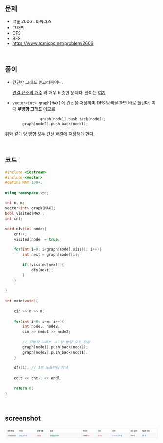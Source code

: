## 문제
- 백준 2606 : 바이러스
- 그래프
- DFS
- BFS
- https://www.acmicpc.net/problem/2606

<br/>

## 풀이
- 간단한 그래프 알고리즘이다. 

  [연결 요소의 개수](https://www.acmicpc.net/problem/11724) 와 매우 비슷한 문제다. 풀이는 [여기](https://github.com/ChoiEunji0114/Algorithm-study/blob/master/posts/boj-11724.md)

- `vector<int> graph[MAX]` 에 간선을 저장하며 DFS 탐색을 하면 바로 풀린다. 이 때 **무방향 그래프** 이므로 

```c++
				graph[node1].push_back(node2);
        graph[node2].push_back(node1);
```

위와 같이 양 방향 모두 간선 배열에 저장해야 한다.

<br/>

## 코드

```c++
#include <iostream>
#include <vector>
#define MAX 100+1

using namespace std;

int n, m;
vector<int> graph[MAX];
bool visited[MAX];
int cnt;

void dfs(int node){
    cnt++;
    visited[node] = true;
    
    for(int i=0; i<graph[node].size(); i++){
        int next = graph[node][i];
        
        if(!visited[next]){
            dfs(next);
        }
    }
    
}

int main(void){
    
    cin >> n >> m;
    
    for(int i=0; i<m; i++){
        int node1, node2;
        cin >> node1 >> node2;
        
        // 무방향 그래프 -> 양 방향 모두 저장
        graph[node1].push_back(node2);
        graph[node2].push_back(node1);
    }
    
    dfs(1); // 1번 노드부터 탐색

    cout << cnt-1 << endl;
    
    return 0;
}
```
<br/>


## screenshot
![screenshot](./screenshots/boj2606.png)


